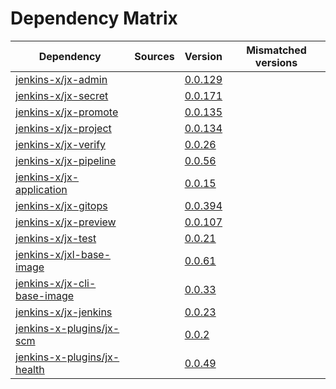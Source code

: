 # Dependency Matrix

Dependency | Sources | Version | Mismatched versions
---------- | ------- | ------- | -------------------
[jenkins-x/jx-admin](https://github.com/jenkins-x/jx-admin) |  | [0.0.129](https://github.com/jenkins-x/jx-admin/releases/tag/v0.0.129) | 
[jenkins-x/jx-secret](https://github.com/jenkins-x/jx-secret.git) |  | [0.0.171](https://github.com/jenkins-x/jx-secret/releases/tag/v0.0.171) | 
[jenkins-x/jx-promote](https://github.com/jenkins-x/jx-promote.git) |  | [0.0.135](https://github.com/jenkins-x/jx-promote/releases/tag/v0.0.135) | 
[jenkins-x/jx-project](https://github.com/jenkins-x/jx-project.git) |  | [0.0.134](https://github.com/jenkins-x/jx-project/releases/tag/v0.0.134) | 
[jenkins-x/jx-verify](https://github.com/jenkins-x/jx-verify) |  | [0.0.26](https://github.com/jenkins-x/jx-verify/releases/tag/v0.0.26) | 
[jenkins-x/jx-pipeline](https://github.com/jenkins-x/jx-pipeline.git) |  | [0.0.56](https://github.com/jenkins-x/jx-pipeline/releases/tag/v0.0.56) | 
[jenkins-x/jx-application](https://github.com/jenkins-x/jx-application.git) |  | [0.0.15](https://github.com/jenkins-x/jx-application/releases/tag/v0.0.15) | 
[jenkins-x/jx-gitops](https://github.com/jenkins-x/jx-gitops.git) |  | [0.0.394](https://github.com/jenkins-x/jx-gitops/releases/tag/v0.0.394) | 
[jenkins-x/jx-preview](https://github.com/jenkins-x/jx-preview.git) |  | [0.0.107](https://github.com/jenkins-x/jx-preview/releases/tag/v0.0.107) | 
[jenkins-x/jx-test](https://github.com/jenkins-x/jx-test.git) |  | [0.0.21](https://github.com/jenkins-x/jx-test/releases/tag/v0.0.21) | 
[jenkins-x/jxl-base-image](https://github.com/jenkins-x/jxl-base-image) |  | [0.0.61]() | 
[jenkins-x/jx-cli-base-image](https://github.com/jenkins-x/jx-cli-base-image) |  | [0.0.33]() | 
[jenkins-x/jx-jenkins](https://github.com/jenkins-x/jx-jenkins.git) |  | [0.0.23](https://github.com/jenkins-x/jx-jenkins/releases/tag/v0.0.23) | 
[jenkins-x-plugins/jx-scm](https://github.com/jenkins-x-plugins/jx-scm) |  | [0.0.2](https://github.com/jenkins-x-plugins/jx-scm/releases/tag/v0.0.2) | 
[jenkins-x-plugins/jx-health](https://github.com/jenkins-x-plugins/jx-health) |  | [0.0.49](https://github.com/jenkins-x-plugins/jx-health/releases/tag/v0.0.49) | 
